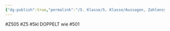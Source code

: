 ```yaml
---
{"dg-publish":true,"permalink":"/5. Klasse/5. Klasse/Aussagen, Zahlensysteme/Ich kann mit Zahlenmengen ([N, [Z, [Q, [I, [R) umgehen./"}
---
```


#Z505 #Z5 #5kl
DOPPELT wie #501